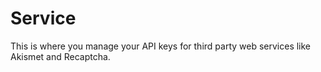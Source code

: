 # Service

This is where you manage your API keys for third party web services like Akismet and Recaptcha.